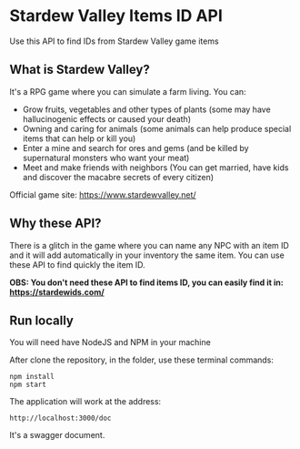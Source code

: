 # Stardew Valley Items ID API

Use this API to find IDs from Stardew Valley game items

## What is Stardew Valley?

It's a RPG game where you can simulate a farm living. You can:
- Grow fruits, vegetables and other types of plants (some may have hallucinogenic effects or caused your death)
- Owning and caring for animals (some animals can help produce special items that can help or kill you)
- Enter a mine and search for ores and gems (and be killed by supernatural monsters who want your meat)
- Meet and make friends with neighbors (You can get married, have kids and discover the macabre secrets of every citizen)

Official game site: https://www.stardewvalley.net/

## Why these API?

There is a glitch in the game where you can name any NPC with an item ID and it will add automatically in your inventory the same item.
You can use these API to find quickly the item ID.

**OBS: You don't need these API to find items ID, you can easily find it in: https://stardewids.com/**

## Run locally
You will need have NodeJS and NPM in your machine

After clone the repository, in the folder, use these terminal commands:
```
npm install
npm start
```

The application will work at the address: 
```
http://localhost:3000/doc
```

It's a swagger document.

